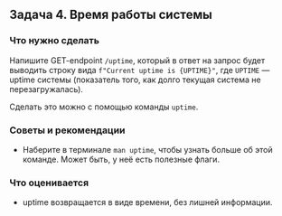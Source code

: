 ## Задача 4. Время работы системы
### Что нужно сделать
Напишите GET-endpoint `/uptime`, который в ответ на запрос будет выводить строку вида `f"Current uptime is {UPTIME}"`, где `UPTIME` — uptime системы (показатель того, как долго текущая система не перезагружалась).

Сделать это можно с помощью команды `uptime`. 
### Советы и рекомендации
- Наберите в терминале `man uptime`, чтобы узнать больше об этой команде. Может быть, у неё есть полезные флаги.
### Что оценивается
- uptime возвращается в виде времени, без лишней информации.
